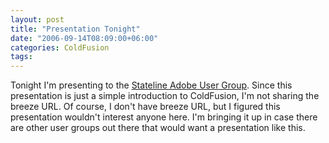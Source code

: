 ```yaml
---
layout: post
title: "Presentation Tonight"
date: "2006-09-14T08:09:00+06:00"
categories: ColdFusion 
tags: 
---
```


Tonight I'm presenting to the <a href="http://www.statelinemmug.com/">Stateline Adobe User Group</a>. Since this presentation is just a simple introduction to ColdFusion, I'm not sharing the breeze URL. Of course, I don't have breeze URL, but I figured this presentation wouldn't interest anyone here. I'm bringing it up in case there are other user groups out there that would want a presentation like this.